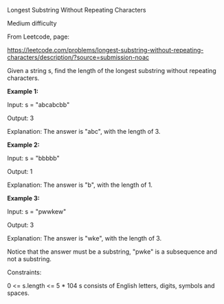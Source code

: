 Longest Substring Without Repeating Characters

Medium difficulty

From Leetcode, page:

https://leetcode.com/problems/longest-substring-without-repeating-characters/description/?source=submission-noac

Given a string s, find the length of the longest substring without repeating characters.

 

**Example 1:**

Input: s = "abcabcbb"

Output: 3

Explanation: The answer is "abc", with the length of 3.


**Example 2:**

Input: s = "bbbbb"

Output: 1

Explanation: The answer is "b", with the length of 1.


**Example 3:**

Input: s = "pwwkew"

Output: 3

Explanation: The answer is "wke", with the length of 3.

Notice that the answer must be a substring, "pwke" is a subsequence and not a substring.
 

Constraints:

0 <= s.length <= 5 * 104
s consists of English letters, digits, symbols and spaces.
